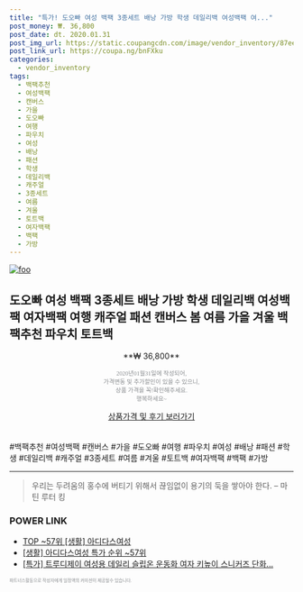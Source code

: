 ```yaml
--- 
title: "특가! 도오빠 여성 백팩 3종세트 배낭 가방 학생 데일리백 여성백팩 여..." 
post_money: ₩. 36,800 
post_date: dt. 2020.01.31 
post_img_url: https://static.coupangcdn.com/image/vendor_inventory/87ee/a5308e034698405f945b9ac052812ffc795739b49a64b01129be9838b9ee.JPG 
post_link_url: https://coupa.ng/bnFXku 
categories: 
  - vendor_inventory 
tags: 
  - 백팩추천 
  - 여성백팩 
  - 캔버스 
  - 가을 
  - 도오빠 
  - 여행 
  - 파우치 
  - 여성 
  - 배낭 
  - 패션 
  - 학생 
  - 데일리백 
  - 캐주얼 
  - 3종세트 
  - 여름 
  - 겨울 
  - 토트백 
  - 여자백팩 
  - 백팩 
  - 가방 
--- 
```

[![foo](https://static.coupangcdn.com/image/vendor_inventory/87ee/a5308e034698405f945b9ac052812ffc795739b49a64b01129be9838b9ee.JPG)](https://coupa.ng/bnFXku) 

## 도오빠 여성 백팩 3종세트 배낭 가방 학생 데일리백 여성백팩 여자백팩 여행 캐주얼 패션 캔버스 봄 여름 가을 겨울 백팩추천 파우치 토트백 
<p style="text-align: center;">**₩ 36,800**</p> 
<p style="text-align: center;"><span style="color: #898c8f; font-family: Georgia,Times,serif; font-size: 0.75em;">2020년01월31일에 작성되어, <br>가격변동 및 추가할인이 있을 수 있으니,<br> 상품 가격을 꼭!확인해주세요.<br>행복하세요~</span> 
</p>	 
<div markdown="0" style="text-align: center;"><a href="https://coupa.ng/bnFXku" class="btn btn--success">상품가격 및 후기 보러가기</a></div> 
<br><br> 
  #백팩추천 #여성백팩 #캔버스 #가을 #도오빠 #여행 #파우치 #여성 #배낭 #패션 #학생 #데일리백 #캐주얼 #3종세트 #여름 #겨울 #토트백 #여자백팩 #백팩 #가방 
<hr> 

> 우리는 두려움의 홍수에 버티기 위해서 끊임없이 용기의 둑을 쌓아야 한다. – 마틴 루터 킹 


### POWER LINK

* <a href="https://blog.naver.com/an0733/221785071992" target="_blank"> TOP ~57위 [생활] 아디다스여성</a>
* <a href="https://blog.naver.com/sakai111/221785071994" target="_blank"> [생활] 아디다스여성 특가 순위 ~57위</a>
* <a href="https://blog.naver.com/sakai111/221790596179" target="_blank">[특가] 트루디제이 여성용 데일리 슬립온 운동화 여자 키높이 스니커즈 단화...</a>

<span style="color: #898c8f; font-family: Georgia,Times,serif; font-size: 0.55em;">파트너스활동으로 작성자에게 일정액의 커미션이 제공될수 있습니다.</span> 
